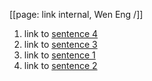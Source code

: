 [[page: link internal, Wen Eng /]]

1. link to [sentence 4](,3)
2. link to [sentence 3](,2)
3. link to [sentence 1](,0)
4. link to [sentence 2](,1)
